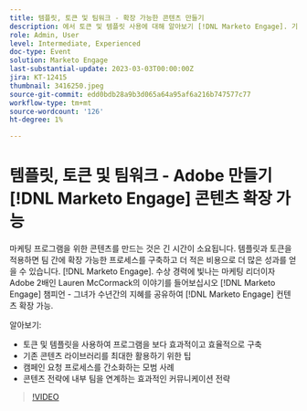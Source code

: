 ```yaml
---
title: 템플릿, 토큰 및 팀워크 - 확장 가능한 콘텐츠 만들기
description: 에서 토큰 및 템플릿 사용에 대해 알아보기 [!DNL Marketo Engage]. 기존 콘텐츠 라이브러리를 최대한 활용하는 방법에 대한 팁을 살펴보십시오.
role: Admin, User
level: Intermediate, Experienced
doc-type: Event
solution: Marketo Engage
last-substantial-update: 2023-03-03T00:00:00Z
jira: KT-12415
thumbnail: 3416250.jpeg
source-git-commit: edd0bdb28a9b3d065a64a95af6a216b747577c77
workflow-type: tm+mt
source-wordcount: '126'
ht-degree: 1%

---
```


# 템플릿, 토큰 및 팀워크 - Adobe 만들기 [!DNL Marketo Engage] 콘텐츠 확장 가능

마케팅 프로그램을 위한 콘텐츠를 만드는 것은 긴 시간이 소요됩니다. 템플릿과 토큰을 적용하면 팀 간에 확장 가능한 프로세스를 구축하고 더 적은 비용으로 더 많은 성과를 얻을 수 있습니다. [!DNL Marketo Engage]. 수상 경력에 빛나는 마케팅 리더이자 Adobe 2배인 Lauren McCormack의 이야기를 들어보십시오 [!DNL Marketo Engage] 챔피언 - 그녀가 수년간의 지혜를 공유하여 [!DNL Marketo Engage] 컨텐츠 확장 가능.

알아보기:

* 토큰 및 템플릿을 사용하여 프로그램을 보다 효과적이고 효율적으로 구축
* 기존 콘텐츠 라이브러리를 최대한 활용하기 위한 팁
* 캠페인 요청 프로세스를 간소화하는 모범 사례
* 콘텐츠 전략에 내부 팀을 연계하는 효과적인 커뮤니케이션 전략

>[!VIDEO](https://video.tv.adobe.com/v/3416250/?quality=12&learn=on)
